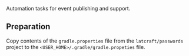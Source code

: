 
Automation tasks for event publishing and support.

## Preparation

Copy contents of the `gradle.properties` file from the `latcraft/passwords` project to the `<USER_HOME>/.gradle/gradle.propeties` file.
